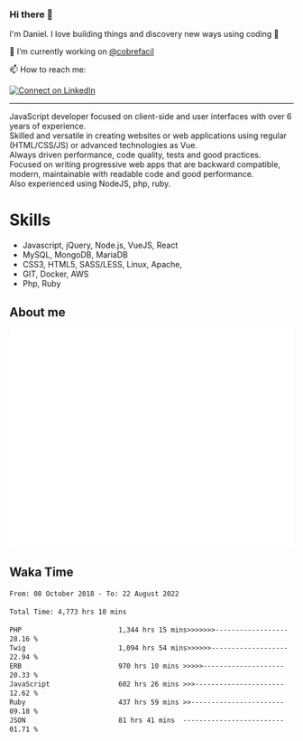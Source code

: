 ### Hi there 👋

I'm Daniel. I love building things and discovery new ways using coding :raised_hands: 

🔭 I’m currently working on [@cobrefacil](https://www.cobrefacil.com.br/)

📫 How to reach me:

[![Connect on LinkedIn](https://img.shields.io/badge/--linkedin?label=LinkedIn&logo=LinkedIn&style=social)](https://www.linkedin.com/in/daniel-cerverizzo/)

---

JavaScript developer focused on client-side and user interfaces with over 6 years of experience.  
Skilled and versatile in creating websites or web applications using regular (HTML/CSS/JS) or advanced technologies as Vue.  
Always driven performance, code quality, tests and good practices.  
 Focused on writing progressive web apps that are backward compatible, modern, maintainable with readable code and good performance.  
Also experienced using NodeJS, php, ruby. 


# Skills

 - Javascript, jQuery, Node.js, VueJS, React
 - MySQL, MongoDB, MariaDB    
 - CSS3, HTML5, SASS/LESS,  Linux, Apache,
 - GIT, Docker, AWS
 - Php, Ruby

## About me

![Metrics](/github-metrics.svg)

## Waka Time

<!--START_SECTION:waka-->

```text
From: 08 October 2018 - To: 22 August 2022

Total Time: 4,773 hrs 10 mins

PHP                        1,344 hrs 15 mins>>>>>>>------------------   28.16 %
Twig                       1,094 hrs 54 mins>>>>>>-------------------   22.94 %
ERB                        970 hrs 10 mins >>>>>--------------------   20.33 %
JavaScript                 602 hrs 26 mins >>>----------------------   12.62 %
Ruby                       437 hrs 59 mins >>-----------------------   09.18 %
JSON                       81 hrs 41 mins  -------------------------   01.71 %
```

<!--END_SECTION:waka-->

